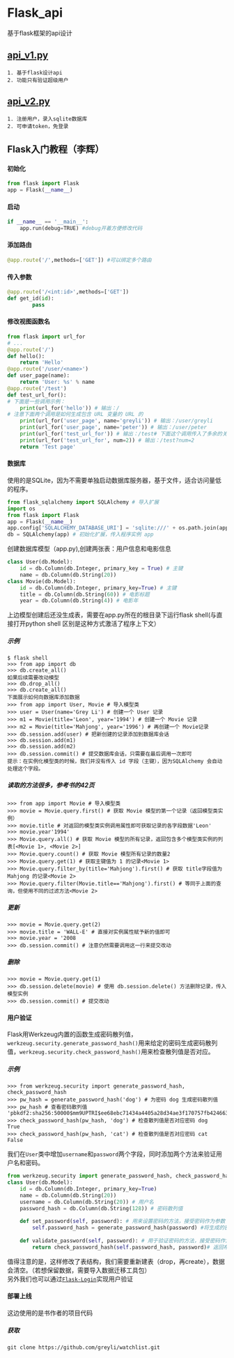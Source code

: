 # Flask_api
基于flask框架的api设计  
## [api_v1.py](https://github.com/jackychancjcjcj/Flask_api/blob/master/api_v1.py)
    1. 基于flask设计api
    2. 功能只有验证超级用户
## [api_v2.py](https://github.com/jackychancjcjcj/Flask_api/blob/master/api_v2.py)
    1. 注册用户，录入sqlite数据库
    2. 可申请token，免登录
## Flask入门教程（李辉）
#### 初始化
```Python
from flask import Flask
app = Flask(__name__)
```
#### 启动
```Python
if __name__ == '__main__':
    app.run(debug=TRUE) #debug开着方便修改代码
```
#### 添加路由
```Python
@app.route('/',methods=['GET']) #可以绑定多个路由
```
#### 传入参数
```Python
@app.route('/<int:id>',methods=['GET'])
def get_id(id):
        pass
```
#### 修改视图函数名
```python
from flask import url_for
# ...
@app.route('/')
def hello():
    return 'Hello'
@app.route('/user/<name>')
def user_page(name):
    return 'User: %s' % name
@app.route('/test')
def test_url_for():
# 下面是一些调用示例：
    print(url_for('hello')) # 输出：/
# 注意下面两个调用是如何生成包含 URL 变量的 URL 的
    print(url_for('user_page', name='greyli')) # 输出：/user/greyli
    print(url_for('user_page', name='peter')) # 输出：/user/peter
    print(url_for('test_url_for')) # 输出：/test# 下面这个调用传入了多余的关键字参数，它们会被作为查询字符串附加到 URL后面。
    print(url_for('test_url_for', num=2)) # 输出：/test?num=2
    return 'Test page'
```
#### 数据库
使用的是SQLite，因为不需要单独启动数据库服务器，基于文件，适合访问量低的程序。  
```python
from flask_sqlalchemy import SQLAlchemy # 导入扩展
import os
from flask import Flask
app = Flask(__name__)
app.config['SQLALCHEMY_DATABASE_URI'] = 'sqlite:///' + os.path.join(app.root_path, 'data.db') # 告诉SQLALCHEMY连接数据库地址
db = SQLAlchemy(app) # 初始化扩展，传入程序实例 app
```
创建数据库模型（app.py),创建两张表：用户信息和电影信息
```python
class User(db.Model):
    id = db.Column(db.Integer, primary_key = True) # 主键
    name = db.Column(db.String(20))
class Movie(db.Model):
    id = db.Column(db.Integer, primary_key=True) # 主键
    title = db.Column(db.String(60)) # 电影标题
    year = db.Column(db.String(4)) # 电影年
```
上边模型创建后还没生成表，需要在app.py所在的根目录下运行flask shell(与直接打开python shell 区别是这种方式激活了程序上下文）
##### 示例
    $ flask shell  
    >>> from app import db  
    >>> db.create_all()  
    如果后续需要改动模型  
    >>> db.drop_all()  
    >>> db.create_all()  
    下面展示如何向数据库添加数据  
    >>> from app import User, Movie # 导入模型类  
    >>> user = User(name='Grey Li') # 创建一个 User 记录  
    >>> m1 = Movie(title='Leon', year='1994') # 创建一个 Movie 记录  
    >>> m2 = Movie(title='Mahjong', year='1996') # 再创建一个 Movie记录  
    >>> db.session.add(user) # 把新创建的记录添加到数据库会话  
    >>> db.session.add(m1)  
    >>> db.session.add(m2)  
    >>> db.session.commit() # 提交数据库会话，只需要在最后调用一次即可  
    提示：在实例化模型类的时候，我们并没有传入 id 字段（主键），因为SQLAlchemy 会自动处理这个字段。  
##### 读取的方法很多，参考书的42页
    >>> from app import Movie # 导入模型类
    >>> movie = Movie.query.first() # 获取 Movie 模型的第一个记录（返回模型类实例）
    >>> movie.title # 对返回的模型类实例调用属性即可获取记录的各字段数据'Leon'
    >>> movie.year'1994'
    >>> Movie.query.all() # 获取 Movie 模型的所有记录，返回包含多个模型类实例的列表[<Movie 1>, <Movie 2>]
    >>> Movie.query.count() # 获取 Movie 模型所有记录的数量2
    >>> Movie.query.get(1) # 获取主键值为 1 的记录<Movie 1>
    >>> Movie.query.filter_by(title='Mahjong').first() # 获取 title字段值为 Mahjong 的记录<Movie 2>
    >>> Movie.query.filter(Movie.title=='Mahjong').first() # 等同于上面的查询，但使用不同的过滤方法<Movie 2>
##### 更新
    >>> movie = Movie.query.get(2)
    >>> movie.title = 'WALL-E' # 直接对实例属性赋予新的值即可
    >>> movie.year = '2008
    >>> db.session.commit() # 注意仍然需要调用这一行来提交改动
##### 删除
    >>> movie = Movie.query.get(1)
    >>> db.session.delete(movie) # 使用 db.session.delete() 方法删除记录，传入模型实例
    >>> db.session.commit() # 提交改动
#### 用户验证
Flask用Werkzeug内置的函数生成密码散列值，`werkzeug.security.generate_password_hash()`用来给定的密码生成密码散列值，`werkzeug.security.check_password_hash()`用来检查散列值是否对应。
##### 示例
    >>> from werkzeug.security import generate_password_hash, check_password_hash
    >>> pw_hash = generate_password_hash('dog') # 为密码 dog 生成密码散列值
    >>> pw_hash # 查看密码散列值
    'pbkdf2:sha256:50000$mm9UPTRI$ee68ebc71434a4405a28d34ae3f170757fb424663dc0ca15198cb881edc0978f'
    >>> check_password_hash(pw_hash, 'dog') # 检查散列值是否对应密码 dog
    True
    >>> check_password_hash(pw_hash, 'cat') # 检查散列值是否对应密码 cat
    False
我们在`User`类中增加`username`和`password`两个字段，同时添加两个方法来验证用户名和密码。
```python
from werkzeug.security import generate_password_hash, check_password_hash
class User(db.Model):
    id = db.Column(db.Integer, primary_key=True)
    name = db.Column(db.String(20))
    username = db.Column(db.String(20)) # 用户名
    password_hash = db.Column(db.String(128)) # 密码散列值
    
    def set_password(self, password): # 用来设置密码的方法，接受密码作为参数
        self.password_hash = generate_password_hash(password) #将生成的密码保持到对应字段
        
    def validate_password(self, password): # 用于验证密码的方法，接受密码作为参数
        return check_password_hash(self.password_hash, password)# 返回布尔值
```
值得注意的是，这样修改了表结构，我们需要重新建表（drop，再create），数据会清空。（若想保留数据，需要导入数据迁移工具包）  
另外我们也可以通过[`Flask-Login`](https://github.com/maxcountryman/flask-login)实现用户验证
#### 部署上线
这边使用的是书作者的项目代码
##### 获取
    git clone https://github.com/greyli/watchlist.git
